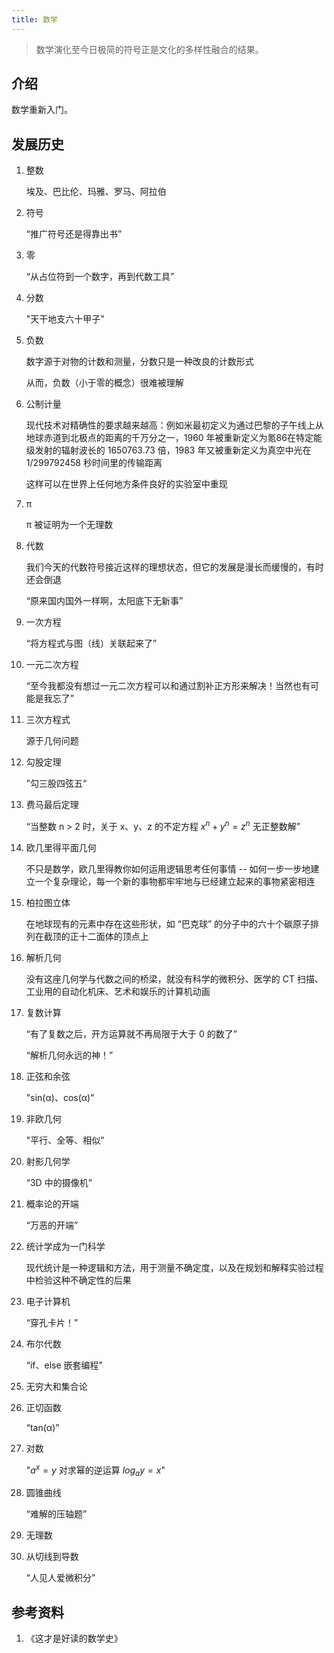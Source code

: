```yaml
---
title: 数学
---
```


>  数学演化至今日极简的符号正是文化的多样性融合的结果。



## 介绍

数学重新入门。



## 发展历史

1. 整数

   埃及、巴比伦、玛雅、罗马、阿拉伯

2. 符号

   “推广符号还是得靠出书”

3. 零

   “从占位符到一个数字，再到代数工具”

4. 分数

   "天干地支六十甲子"

5. 负数

   数字源于对物的计数和测量，分数只是一种改良的计数形式

   从而，负数（小于零的概念）很难被理解

6. 公制计量

   现代技术对精确性的要求越来越高：例如米最初定义为通过巴黎的子午线上从地球赤道到北极点的距离的千万分之一，1960 年被重新定义为氪86在特定能级发射的辐射波长的 1650763.73 倍，1983 年又被重新定义为真空中光在 1/299792458 秒时间里的传输距离

   这样可以在世界上任何地方条件良好的实验室中重现

7. π

   π 被证明为一个无理数

8. 代数

   我们今天的代数符号接近这样的理想状态，但它的发展是漫长而缓慢的，有时还会倒退

   “原来国内国外一样啊，太阳底下无新事”

9. 一次方程

   “将方程式与图（线）关联起来了”

10. 一元二次方程

    “至今我都没有想过一元二次方程可以和通过割补正方形来解决！当然也有可能是我忘了”
    
11. 三次方程式

    源于几何问题

12. 勾股定理

    ”勾三股四弦五“

13. 费马最后定理

    “当整数 n > 2 时，关于 x、y、z 的不定方程 $x^n + y^n = z^n$ 无正整数解”
    
14. 欧几里得平面几何

    不只是数学，欧几里得教你如何运用逻辑思考任何事情 -- 如何一步一步地建立一个复杂理论，每一个新的事物都牢牢地与已经建立起来的事物紧密相连

15. 柏拉图立体

    在地球现有的元素中存在这些形状，如 “巴克球” 的分子中的六十个碳原子排列在截顶的正十二面体的顶点上

16. 解析几何

    没有这座几何学与代数之间的桥梁，就没有科学的微积分、医学的 CT 扫描、工业用的自动化机床、艺术和娱乐的计算机动画

17. 复数计算

    “有了复数之后，开方运算就不再局限于大于 0 的数了”

    “解析几何永远的神！”

18. 正弦和余弦

    "sin(α)、cos(α)"

19. 非欧几何

    "平行、全等、相似"

20. 射影几何学

    “3D 中的摄像机”

21. 概率论的开端

    “万恶的开端”

22. 统计学成为一门科学

    现代统计是一种逻辑和方法，用于测量不确定度，以及在规划和解释实验过程中检验这种不确定性的后果

23. 电子计算机

    “穿孔卡片！”

24. 布尔代数

    “if、else 嵌套编程”

25. 无穷大和集合论

26. 正切函数

    “tan(α)”

27. 对数

    "$a^x = y$ 对求幂的逆运算 $log_ay = x$"

28. 圆锥曲线

    “难解的压轴题”

29. 无理数

30. 从切线到导数

    “人见人爱微积分”



## 参考资料

1. 《这才是好读的数学史》